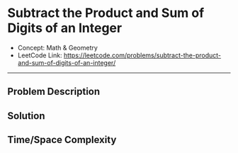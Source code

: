 # Subtract the Product and Sum of Digits of an Integer

- Concept: Math & Geometry
- LeetCode Link: https://leetcode.com/problems/subtract-the-product-and-sum-of-digits-of-an-integer/

---

## Problem Description

## Solution

## Time/Space Complexity

